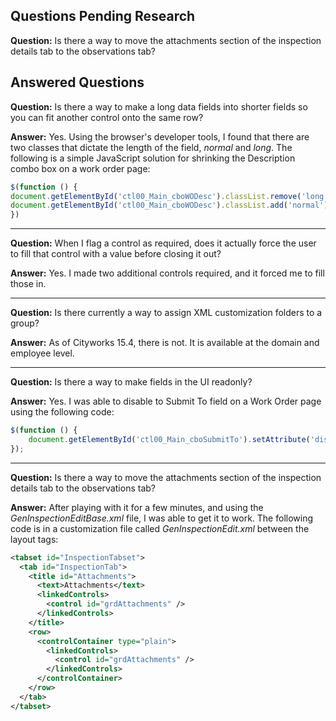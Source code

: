 ## Questions Pending Research
**Question:** Is there a way to move the attachments section of the inspection details tab to the observations tab?


## Answered Questions
**Question:** Is there a way to make a long data fields into shorter fields so you can fit another control onto the same row?

**Answer:** Yes. Using the browser's developer tools, I found that there are two classes that dictate the length of the field, *normal* and *long*. The following is a simple JavaScript solution for shrinking the Description combo box on a work order page:
```JavaScript
$(function () {
document.getElementById('ctl00_Main_cboWODesc').classList.remove('long');
document.getElementById('ctl00_Main_cboWODesc').classList.add('normal');
})
```

---
**Question:** When I flag a control as required, does it actually force the user to fill that control with a value before closing it out?

**Answer:** Yes. I made two additional controls required, and it forced me to fill those in.

---
**Question:** Is there currently a way to assign XML customization folders to a group?

**Answer:** As of Cityworks 15.4, there is not. It is available at the domain and employee level.

---
**Question:** Is there a way to make fields in the UI readonly?

**Answer:** Yes. I was able to disable to Submit To field on a Work Order page using the following code:
```JavaScript
$(function () {
    document.getElementById('ctl00_Main_cboSubmitTo').setAttribute('disabled', true);
});
```

---
**Question:** Is there a way to move the attachments section of the inspection details tab to the observations tab?

**Answer:** After playing with it for a few minutes, and using the *GenInspectionEditBase.xml* file, I was able to get it to work. The following code is in a customization file called *GenInspectionEdit.xml* between the layout tags:
```xml
<tabset id="InspectionTabset">
  <tab id="InspectionTab">
    <title id="Attachments">
      <text>Attachments</text>
      <linkedControls>
        <control id="grdAttachments" />
      </linkedControls>
    </title>
    <row>
      <controlContainer type="plain">
        <linkedControls>
          <control id="grdAttachments" />
        </linkedControls>
      </controlContainer>
    </row>
  </tab>
</tabset>
```
